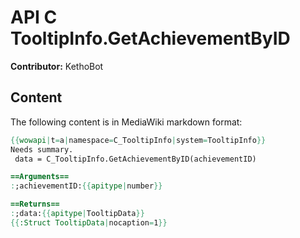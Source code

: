 # API C TooltipInfo.GetAchievementByID

**Contributor:** KethoBot

## Content

The following content is in MediaWiki markdown format:

```mediawiki
{{wowapi|t=a|namespace=C_TooltipInfo|system=TooltipInfo}}
Needs summary.
 data = C_TooltipInfo.GetAchievementByID(achievementID)

==Arguments==
:;achievementID:{{apitype|number}}

==Returns==
:;data:{{apitype|TooltipData}}
{{:Struct TooltipData|nocaption=1}}
```